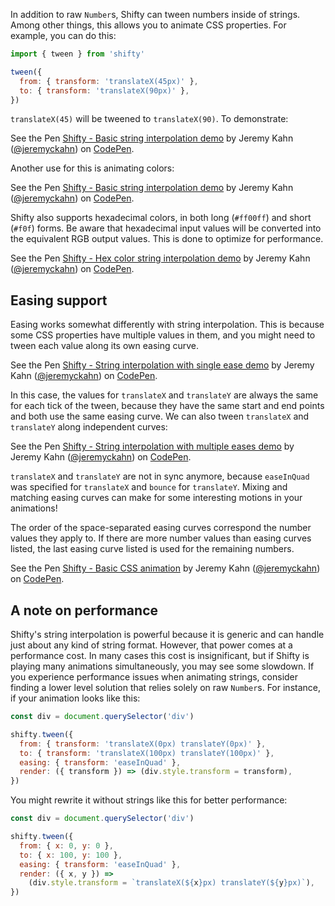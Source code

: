 In addition to raw `Number`s, Shifty can tween numbers inside of strings.
Among other things, this allows you to animate CSS properties. For example,
you can do this:

```js
import { tween } from 'shifty'

tween({
  from: { transform: 'translateX(45px)' },
  to: { transform: 'translateX(90px)' },
})
```

`translateX(45)` will be tweened to `translateX(90)`. To demonstrate:

<p data-height="273" data-theme-id="0" data-slug-hash="PKgKqb" data-default-tab="js,result" data-user="jeremyckahn" data-embed-version="2" data-pen-title="Shifty - Basic string interpolation demo" class="codepen">See the Pen <a href="https://codepen.io/jeremyckahn/pen/PKgKqb/">Shifty - Basic string interpolation demo</a> by Jeremy Kahn (<a href="https://codepen.io/jeremyckahn">@jeremyckahn</a>) on <a href="https://codepen.io">CodePen</a>.</p>
<script async src="https://production-assets.codepen.io/assets/embed/ei.js"></script>

Another use for this is animating colors:

<p data-height="265" data-theme-id="0" data-slug-hash="wqZqWe" data-default-tab="js,result" data-user="jeremyckahn" data-embed-version="2" data-pen-title="Shifty - Basic string interpolation demo" class="codepen">See the Pen <a href="https://codepen.io/jeremyckahn/pen/wqZqWe/">Shifty - Basic string interpolation demo</a> by Jeremy Kahn (<a href="https://codepen.io/jeremyckahn">@jeremyckahn</a>) on <a href="https://codepen.io">CodePen</a>.</p>
<script async src="https://production-assets.codepen.io/assets/embed/ei.js"></script>

Shifty also supports hexadecimal colors, in both long (`#ff00ff`) and short
(`#f0f`) forms. Be aware that hexadecimal input values will be converted into
the equivalent RGB output values. This is done to optimize for performance.

<p data-height="265" data-theme-id="0" data-slug-hash="dzLzOo" data-default-tab="js,result" data-user="jeremyckahn" data-embed-version="2" data-pen-title="Shifty - Hex color string interpolation demo" class="codepen">See the Pen <a href="https://codepen.io/jeremyckahn/pen/dzLzOo/">Shifty - Hex color string interpolation demo</a> by Jeremy Kahn (<a href="https://codepen.io/jeremyckahn">@jeremyckahn</a>) on <a href="https://codepen.io">CodePen</a>.</p>
<script async src="https://production-assets.codepen.io/assets/embed/ei.js"></script>

## Easing support

Easing works somewhat differently with string interpolation. This is because
some CSS properties have multiple values in them, and you might need to tween
each value along its own easing curve.

<p data-height="265" data-theme-id="0" data-slug-hash="OjGjpm" data-default-tab="js,result" data-user="jeremyckahn" data-embed-version="2" data-pen-title="Shifty - String interpolation with single ease demo" class="codepen">See the Pen <a href="https://codepen.io/jeremyckahn/pen/OjGjpm/">Shifty - String interpolation with single ease demo</a> by Jeremy Kahn (<a href="https://codepen.io/jeremyckahn">@jeremyckahn</a>) on <a href="https://codepen.io">CodePen</a>.</p>
<script async src="https://production-assets.codepen.io/assets/embed/ei.js"></script>

In this case, the values for `translateX` and `translateY` are always the same
for each tick of the tween, because they have the same start and end points and
both use the same easing curve. We can also tween `translateX` and
`translateY` along independent curves:

<p data-height="265" data-theme-id="0" data-slug-hash="xLeLdv" data-default-tab="js,result" data-user="jeremyckahn" data-embed-version="2" data-pen-title="Shifty - String interpolation with multiple eases demo" class="codepen">See the Pen <a href="https://codepen.io/jeremyckahn/pen/xLeLdv/">Shifty - String interpolation with multiple eases demo</a> by Jeremy Kahn (<a href="https://codepen.io/jeremyckahn">@jeremyckahn</a>) on <a href="https://codepen.io">CodePen</a>.</p>
<script async src="https://production-assets.codepen.io/assets/embed/ei.js"></script>

`translateX` and `translateY` are not in sync anymore, because `easeInQuad` was
specified for `translateX` and `bounce` for `translateY`. Mixing and matching
easing curves can make for some interesting motions in your animations!

The order of the space-separated easing curves correspond the number values
they apply to. If there are more number values than easing curves listed, the
last easing curve listed is used for the remaining numbers.

<p data-height="438" data-theme-id="0" data-slug-hash="dzLwQX" data-default-tab="js,result" data-user="jeremyckahn" data-embed-version="2" data-pen-title="Shifty - Basic CSS animation" class="codepen">See the Pen <a href="https://codepen.io/jeremyckahn/pen/dzLwQX/">Shifty - Basic CSS animation</a> by Jeremy Kahn (<a href="https://codepen.io/jeremyckahn">@jeremyckahn</a>) on <a href="https://codepen.io">CodePen</a>.</p>
<script async src="https://production-assets.codepen.io/assets/embed/ei.js"></script>

## A note on performance

Shifty's string interpolation is powerful because it is generic and can handle
just about any kind of string format. However, that power comes at a
performance cost. In many cases this cost is insignificant, but if Shifty is
playing many animations simultaneously, you may see some slowdown. If you
experience performance issues when animating strings, consider finding a lower
level solution that relies solely on raw `Number`s. For instance, if your
animation looks like this:

```js
const div = document.querySelector('div')

shifty.tween({
  from: { transform: 'translateX(0px) translateY(0px)' },
  to: { transform: 'translateX(100px) translateY(100px)' },
  easing: { transform: 'easeInQuad' },
  render: ({ transform }) => (div.style.transform = transform),
})
```

You might rewrite it without strings like this for better performance:

```js
const div = document.querySelector('div')

shifty.tween({
  from: { x: 0, y: 0 },
  to: { x: 100, y: 100 },
  easing: { transform: 'easeInQuad' },
  render: ({ x, y }) =>
    (div.style.transform = `translateX(${x}px) translateY(${y}px)`),
})
```
